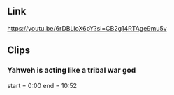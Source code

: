 ## Link
https://youtu.be/6rDBLloX6pY?si=CB2g14RTAge9mu5v

## Clips

### Yahweh is acting like a tribal war god
start = 0:00
end = 10:52